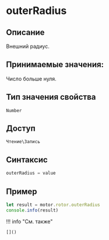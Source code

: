 # outerRadius

## Описание
Внешний радиус.

## Принимаемые значения:
Число больше нуля.

## Тип значения свойства
`Number`

## Доступ
`Чтение\Запись`

## Синтаксис
```javascript
outerRadius = value
```

## Пример
```javascript linenums="1"
let result = motor.rotor.outerRadius
console.info(result)
```

!!! info "См. также"

    []()

